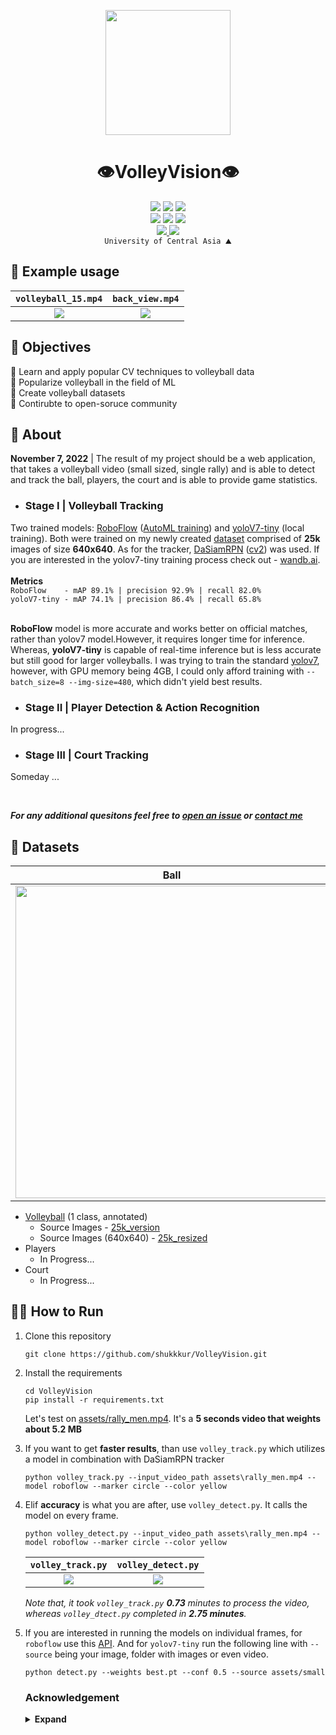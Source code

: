 <p align="center">
  <img src="https://github.com/shukkkur/VolleyVision/blob/280fed79d290c1cf6d53c869fa60355eeb04d148/assets/vv_logo.png" width=200>
</p>

<h1 align="center">
  👁️VolleyVision👁️
</h1>


<p align='center'>
  <img src="https://img.shields.io/github/forks/shukkkur/VolleyVision.svg">
  <img src="https://img.shields.io/github/stars/shukkkur/VolleyVision.svg">
  <img src="https://img.shields.io/github/watchers/shukkkur/VolleyVision.svg">
  
  <br>
  
  <img src="https://img.shields.io/github/last-commit/shukkkur/VolleyVision.svg">
  <img src="https://img.shields.io/badge/License-AGPL_v3-blue.svg">
  <img src="https://hits.sh/github.com/shukkkur/VolleyVision.svg"/>
  <br>
  
  <a href="https://universe.roboflow.com/shakhansho-sabzaliev/volleyball-tracking">
    <img src="https://app.roboflow.com/images/download-dataset-badge.svg"></img>
</a>
<a href="https://universe.roboflow.com/shakhansho-sabzaliev/volleyball-tracking/model/">
    <img src="https://app.roboflow.com/images/try-model-badge.svg"></img>
</a>

<br>
  <code>University of Central Asia ⛰️</code>
</p>


<h2>🧪 Example usage</h2>

<code>volleyball_15.mp4</code> | <code>back_view.mp4</code>
:-------------------------:|:-------------------------:
<img src="https://github.com/shukkkur/VolleyVision/blob/88474342fa4330ce268668986d9f5061d7ee8f6a/assets/y7Detect_volleyball15.gif"> | <img src="https://github.com/shukkkur/VolleyVision/blob/bcdc93c527d174e6bb22b5885b9267a819b39b59/assets/rf_backview.gif">


<h2>🎯 Objectives</h2>

<p>🏐 Learn and apply popular CV techniques to volleyball data
  <br>
  🏐 Popularize volleyball in the field of ML
  <br>
  🏐 Create volleyball datasets
  <br>
  🏐 Contirubte to open-soruce community
  <br>

</p>




<h2>📝 About</h2>

<p><strong>November 7, 2022</strong> | The result of my project should be a web application, that takes a  volleyball video (small sized, single rally) and is able to detect and track the ball, players, the court and is able to provide game statistics.</p>

<ul>
  
  <li>
    <h3>
      Stage I | Volleyball Tracking
    </h3>
  </li>
</ul>

<p>
<!--   <strong>February 10, 2023 </strong> -->
<!--    <i>Closing the first stage moderetly satisfied</i>.  -->
<!--   <br> -->
  Two trained models: <a href="https://blog.roboflow.com/new-and-improved-roboflow-train/">RoboFlow</a> (<a href="https://docs.roboflow.com/train">AutoML training</a>) and <a href="https://github.com/WongKinYiu/yolov7">yoloV7-tiny</a> (local training). Both were trained on my newly created <a href="https://universe.roboflow.com/volleyvision/volleyball-tracking/dataset/13">dataset</a> comprised of <strong>25k</strong> images of size <strong>640x640</strong>.  As for the tracker, <a href="https://github.com/foolwood/DaSiamRPN">DaSiamRPN</a> (<a href="https://docs.opencv.org/4.x/de/d93/classcv_1_1TrackerDaSiamRPN.html">cv2</a>) was used. If you are interested in the yolov7-tiny training process check out - <a href="https://wandb.ai/volleyvision/YOLOR/runs/2u30vyzp/overview?workspace=user-">wandb.ai</a>.
  <br><br>
  <strong>Metrics</strong>
  <br>
  <code>RoboFlow    - mAP 89.1% | precision 92.9% | recall 82.0%</code>
  <br>
  <code>yoloV7-tiny - mAP 74.1% | precision 86.4% | recall 65.8%</code>
  <br><br>

  <strong>RoboFlow</strong> model is more accurate and works better on official matches, rather than yolov7 model.However, it requires longer time for inference. Whereas, <strong>yoloV7-tiny</strong> is capable of real-time inference but is less accurate but still good for larger volleyballs. I was trying to train the standard <a href="https://github.com/WongKinYiu/yolov7#performance">yolov7</a>, however, with GPU memory being 4GB, I could only afford training with <code>--batch_size=8 --img-size=480</code>, which didn't yield best results.

  
<!--   https://blog.roboflow.com/new-and-improved-roboflow-train/ -->
</p>

<ul>
   <li>
    <h3>Stage II | Player Detection & Action Recognition</h3>
   </li>
</ul>

<p>
  In progress...
</p>

<ul>
   <li>
    <h3>Stage III | Court Tracking</h3>
   </li>
</ul>

<p>
  Someday ... 
</p>

<br>

<p>
<i><strong>For any additional quesitons feel free to <a href="https://github.com/shukkkur/VolleyVision/issues/new">open an issue</a> or <a href="https://api.whatsapp.com/send/?phone=79014077195&text&type=phone_number&app_absent=0">contact me</a></strong></i>
</p>

<h2>💾 Datasets</h2>

Ball            |  Players |  Court
:-------------------------:|:-------------------------:|:-------------------------:
<img src="https://github.com/shukkkur/VolleyVision/blob/6ac8230e48de95a8edb3a1c4793657ddb06f1409/README_files/volley-collage.jpg" width="500">  |  ![output_img1](https://github.com/shukkkur/VolleyVision/blob/280fed79d290c1cf6d53c869fa60355eeb04d148/assets/in_progress.jpg) |  ![output_img1](https://github.com/shukkkur/VolleyVision/blob/280fed79d290c1cf6d53c869fa60355eeb04d148/assets/in_progress.jpg)


<ul>
  <li>
  <a href="https://universe.roboflow.com/volleyvision/volleyball-tracking/browse?queryText=&pageSize=50&startingIndex=0&browseQuery=true">Volleyball</a> (1 class, annotated)
  <ul>
    <li>Source Images - <a href="https://universe.roboflow.com/volleyvision/volleyball-tracking/dataset/9">25k_version</a></li>
    <li>Source Images (640x640) - <a href="https://universe.roboflow.com/volleyvision/volleyball-tracking/dataset/13">25k_resized</a></li>
  </ul>
  </li>
  
  <li>
  Players
  <ul>
    <li>In Progress...</li>
  </ul>
  </li>
  
  <li>
    Court
    <ul>
      <li>In Progress...</li>
    </ul>
  </li>
  
</ul>

<h2>🏃‍♂️ How to Run</h2>

<ol>
  
  <li>
    Clone this repository
  </li>
  
  ```
  git clone https://github.com/shukkkur/VolleyVision.git
  ```
  
  <li>
    Install the requirements
  </li>
  
  ```
  cd VolleyVision
  pip install -r requirements.txt
  ```
  
  Let's test on <a href="https://github.com/shukkkur/VolleyVision/blob/a87326441528ee89f4d23a81e2461d6963534134/assets/rally_men.mp4">assets/rally_men.mp4</a>. It's a <strong>5 seconds video that weights about 5.2 MB</strong>
  
  <li>
    If you want to get <strong>faster results</strong>, than use <code>volley_track.py</code> which utilizes a model in combination with DaSiamRPN tracker
  </li>
  
  ```
  python volley_track.py --input_video_path assets\rally_men.mp4 --model roboflow --marker circle --color yellow
  ```
  
  <li>
    Elif <strong>accuracy</strong> is what you are after, use <code>volley_detect.py</code>. It calls the model on every frame.
  </li>
  
  ```
  python volley_detect.py --input_video_path assets\rally_men.mp4 --model roboflow --marker circle --color yellow 
  ```
  
  
  <code>volley_track.py</code>  | <code>volley_detect.py</code>
:-------------------------:|:-------------------------:
<img src="https://github.com/shukkkur/VolleyVision/blob/a87326441528ee89f4d23a81e2461d6963534134/assets/track_men.gif"> | <img src="https://github.com/shukkkur/VolleyVision/blob/280fed79d290c1cf6d53c869fa60355eeb04d148/assets/rf_men_rally.gif">

  <i>Note that, it took <code>volley_track.py</code> <strong>0.73</strong> minutes to process the video, whereas <code>volley_dtect.py</code> completed in <strong>2.75 minutes</strong>.</i>

<li>
  If you are interested in running the models on individual frames, for <code>roboflow</code> use this <a href="https://universe.roboflow.com/volleyvision/volleyball-tracking/model/13">API</a>. And for <code>yolov7-tiny</code> run the following line with <code>--source</code> being your image, folder with images or even video.
</li>

```
python detect.py --weights best.pt --conf 0.5 --source assets/small
```

<h3>Acknowledgement</h3>

<details><summary> <b>Expand</b> </summary>
  <ul>
    <li>
    This project wouldn't possible without amazing & free RoboFlow <a href="https://roboflow.com/annotate">annotation tools</a> , open-source <a href="https://universe.roboflow.com/">datasets</a>, quick & easy <a href="https://roboflow.com/deploy">deployement</a> and high-level <a href="https://blog.roboflow.com/">blog posts</a></li>
  <li>Supervisor</li>
  <li>Course Instructor</li>
  <li>University of Central Asia</li>
  </ul>
</details>


<!--
<table>
<tr>
<td> Status </td> <td> Response </td>
</tr>
<tr>
<td> 200 </td>
<td>

```python
from roboflow import Roboflow
rf = Roboflow(api_key="sparlyxRfGqxvrUwHldB")
project = rf.workspace().project("radardata")
model = project.version(1).model

# infer on a local image
print(model.predict("your_image.jpg", confidence=40, overlap=30).json())

# visualize your prediction
# model.predict("your_image.jpg", confidence=40, overlap=30).save("prediction.jpg")

# infer on an image hosted elsewhere
# print(model.predict("URL_OF_YOUR_IMAGE", hosted=True, confidence=40, overlap=30).json())
```
V Extra blank line below!

</td>
</tr>
<tr>
<td> 400 </td>
<td>

**Markdown** _here_. (Blank lines needed before and after!)

</td>
</tr>
</table>
-->
